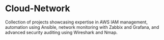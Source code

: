 # Cloud-Network
Collection of projects showcasing expertise in AWS IAM management, automation using Ansible, network monitoring with Zabbix and Grafana, and advanced security auditing using Wireshark and Nmap.
